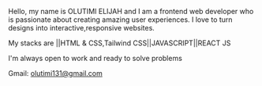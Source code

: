 Hello, my name is OLUTIMI ELIJAH and
I am a frontend web developer who is passionate about creating amazing user experiences. 
I love to turn designs into interactive,responsive websites.

My stacks are ||HTML & CSS,Tailwind CSS||JAVASCRIPT||REACT JS

I'm always open to work and ready to solve problems

Gmail: olutimi131@gmail.com


<!---
Olutimi131/Olutimi131 is a ✨ special ✨ repository because its `README.md` (this file) appears on your GitHub profile.
You can click the Preview link to take a look at your changes.
--->
